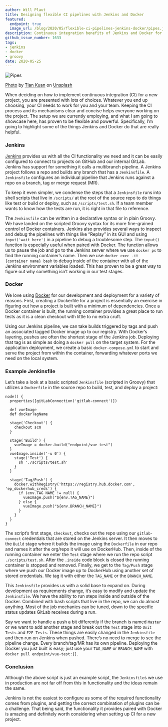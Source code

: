 ```yaml
---
author: Will Plaut
title: Designing flexible CI pipelines with Jenkins and Docker
featured:
  endpoint: true
  image_url: /blog/2020/05/flexible-ci-pipelines-jenkins-docker/pipes.jpg
description: Continuous integration benefits of Jenkins and Docker for your team
github_issue_number: 1633
tags:
- jenkins
- docker
- groovy
date: 2020-05-25
---
```


![Pipes](/blog/2020/05/flexible-ci-pipelines-jenkins-docker/pipes.jpg)

[Photo](https://unsplash.com/photos/9AxFJaNySB8) by [Tian Kuan](https://unsplash.com/@realaxer) on [Unsplash](https://unsplash.com/)

When deciding on how to implement continuous integration (CI) for a new project, you are presented with lots of choices. Whatever you end up choosing, your CI needs to work for you and your team. Keeping the CI process and its mechanisms clear and concise helps everyone working on the project. The setup we are currently employing, and what I am going to showcase here, has proven to be flexible and powerful. Specifically, I’m going to highlight some of the things Jenkins and Docker do that are really helpful.

### Jenkins

[Jenkins](https://www.jenkins.io/) provides us with all the CI functionality we need and it can be easily configured to connect to projects on GitHub and our internal GitLab. Jenkins has support for something it calls a multibranch pipeline. A Jenkins project follows a repo and builds any branch that has a `Jenkinsfile`. A `Jenkinsfile` configures an individual pipeline that Jenkins runs against a repo on a branch, tag or merge request (MR).

To keep it even simpler, we condense the steps that a `Jenkinsfile` runs into shell scripts that live in `/scripts/` at the root of the source repo to do things like test or build or deploy, such as `/scripts/test.sh`. If a team member wants to know how the tests are run, it is right in that file to reference.

The `Jenkinsfile` can be written in a declarative syntax or in plain Groovy. We have landed on the scripted Groovy syntax for its more fine-grained control of Docker containers. Jenkins also provides several ways to inspect and debug the pipelines with things like “Replay” in its GUI and using `input('wait here')` in a pipeline to debug a troublesome step. The `input()` function is especially useful when paired with Docker. The function allows us to pause the job and go to the Jenkins server where we use `docker ps` to find the running container’s name. Then we use `docker exec -it {container name} bash` to debug inside of the container with all of the Jenkins environment variables loaded. This has proven to be a great way to figure out why something isn’t working in our test stages.

### Docker

We love using [Docker](https://www.docker.com/) for our development and deployment for a variety of reasons. First, creating a Dockerfile for a project is essentially an exercise in figuring out how a project is built with a minimum of dependencies. Once a Docker container is built, the running container provides a great place to run tests as it is a clean checkout with little to no extra cruft.

Using our Jenkins pipeline, we can take builds triggered by tags and push an associated tagged Docker image up to our registry. With Docker’s layering, pushes are often the shortest stage of the Jenkins job. Deploying that tag is as simple as doing a `docker pull` on the target system. For the application deployment, we create a basic `docker-compose.yml` to start and serve the project from within the container, forwarding whatever ports we need on the local system.

### Example Jenkinsfile

Let’s take a look at a basic scripted `Jenkinsfile` (scripted in Groovy) that utilizes a `Dockerfile` in the source repo to build, test, and deploy a project:

```nohighlight
node() {
  properties([gitLabConnection('gitlab-connect')])

  def vueImage
  def dockerTagName
 
  stage('Checkout') {
    checkout scm
  }

  stage('Build') {
    vueImage = docker.build("endpoint/vue-test")
  }
  vueImage.inside('-u 0') {
    stage('Test') {
      sh './scripts/test.sh'
    }
  }

  stage('Tag/Push') {
    docker.withRegistry('https://registry.hub.docker.com', 'ep_dockerhub_creds') {
      if (env.TAG_NAME != null) {
        vueImage.push("${env.TAG_NAME}")
      } else {
        vueImage.push("${env.BRANCH_NAME}")
      }
    }
  }
}
```

The script’s first stage, `Checkout`, checks out the repo using our `gitlab-connect` credentials that are stored on the Jenkins server. It then moves to the `Build` stage where it builds the image using the `Dockerfile` in our repo and names it after the org/repo it will use on DockerHub. Then, inside of the running container we enter the `Test` stage where we run the repo script `./scripts/test.sh`. After the `.inside` code block is closed the running container is stopped and removed. Finally, we get to the `Tag/Push` stage where we push our Docker image up to DockerHub using another set of stored credentials. We tag it with either the `TAG_NAME` or the `BRANCH_NAME`.

This `Jenkinsfile` provides us with a solid base to expand on. During development as requirements change, it’s easy to modify and update the `Jenkinsfile`. We have the ability to run steps inside and outside of the Docker. Combined with bash scripts that live in the repo, we can do almost anything. Most of the job mechanics can be tuned, down to the specific status updates GitLab receives during a run.

Say we want to handle a push a bit differently if the branch is named `Master` or we want to add another stage and break out the `Test` stage into `Unit Tests` and `E2E Tests`. These things are easily changed in the `Jenkinsfile` and then run on Jenkins when pushed. There’s no need to merge to see the pipeline change. Every branch/​tag/​MR has its own pipeline. Deploying the Docker you just built is easy; just use your `TAG_NAME` or `BRANCH_NAME` with `docker pull endpoint/vue-test:{}`.

### Conclusion

Although the above script is just an example script, the `Jenkinsfile`s we use in production are not far off from this in functionality and the ideas remain the same.

Jenkins is not the easiest to configure as some of the required functionality comes from plugins, and getting the correct combination of plugins can be a challenge. That being said, the functionality it provides paired with Docker is amazing and definitely worth considering when setting up CI for a new project.
